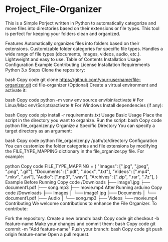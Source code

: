 # Project_File-Organizer
This is a Simple Porject  written in Python to automatically categorize and move files into directories based on their extensions or file types. This tool is perfect for keeping your folders clean and organized.

Features
Automatically organizes files into folders based on their extensions.
Customizable folder categories for specific file types.
Handles a wide range of file types (documents, images, videos, audio, etc.).
Lightweight and easy to use.
Table of Contents
Installation
Usage
Configuration
Example
Contributing
License
Installation
Requirements
Python 3.x
Steps
Clone the repository:

bash
Copy code
git clone https://github.com/your-username/file-organizer.git
cd file-organizer
(Optional) Create a virtual environment and activate it:

bash
Copy code
python -m venv env
source env/bin/activate    # For Linux/Mac
env\Scripts\activate       # For Windows
Install dependencies (if any):

bash
Copy code
pip install -r requirements.txt
Usage
Basic Usage
Place the script in the directory you want to organize.
Run the script:
bash
Copy code
python file_organizer.py
Organize a Specific Directory
You can specify a target directory as an argument:

bash
Copy code
python file_organizer.py /path/to/directory
Configuration
You can customize the folder categories and file extensions by modifying the FILE_TYPE_MAPPING dictionary in the file_organizer.py file. For example:

python
Copy code
FILE_TYPE_MAPPING = {
    "Images": [".jpg", ".jpeg", ".png", ".gif"],
    "Documents": [".pdf", ".docx", ".txt"],
    "Videos": [".mp4", ".mkv", ".avi"],
    "Audio": [".mp3", ".wav"],
    "Archives": [".zip", ".rar", ".7z"],
}
Example
Before Running
Copy code
/Downloads
  ├── image1.jpg
  ├── document1.pdf
  ├── song.mp3
  ├── movie.mp4
After Running
arduino
Copy code
/Downloads
  ├── Images
  │    └── image1.jpg
  ├── Documents
  │    └── document1.pdf
  ├── Audio
  │    └── song.mp3
  ├── Videos
       └── movie.mp4
Contributing
We welcome contributions to enhance the File Organizer. To contribute:

Fork the repository.
Create a new branch:
bash
Copy code
git checkout -b feature-name
Make your changes and commit them:
bash
Copy code
git commit -m "Add feature-name"
Push your branch:
bash
Copy code
git push origin feature-name
Open a pull request.
